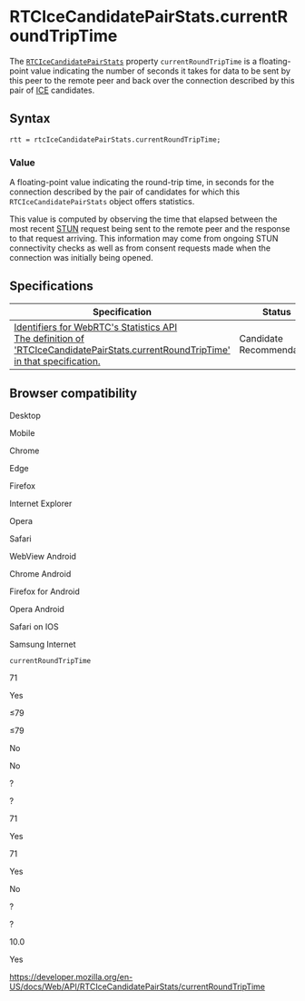 # RTCIceCandidatePairStats.currentRoundTripTime

The [`RTCIceCandidatePairStats`](../rtcicecandidatepairstats) property `currentRoundTripTime` is a floating-point value indicating the number of seconds it takes for data to be sent by this peer to the remote peer and back over the connection described by this pair of [ICE](https://developer.mozilla.org/en-US/docs/Glossary/ICE) candidates.

## Syntax

    rtt = rtcIceCandidatePairStats.currentRoundTripTime;

### Value

A floating-point value indicating the round-trip time, in seconds for the connection described by the pair of candidates for which this `RTCIceCandidatePairStats` object offers statistics.

This value is computed by observing the time that elapsed between the most recent [STUN](https://developer.mozilla.org/en-US/docs/Glossary/STUN) request being sent to the remote peer and the response to that request arriving. This information may come from ongoing STUN connectivity checks as well as from consent requests made when the connection was initially being opened.

## Specifications

<table><thead><tr class="header"><th>Specification</th><th>Status</th><th>Comment</th></tr></thead><tbody><tr class="odd"><td><a href="https://w3c.github.io/webrtc-stats/#dom-rtcicecandidatepairstats-currentroundtriptime">Identifiers for WebRTC's Statistics API<br />
<span class="small">The definition of 'RTCIceCandidatePairStats.currentRoundTripTime' in that specification.</span></a></td><td><span class="spec-cr">Candidate Recommendation</span></td><td>Initial specification.</td></tr></tbody></table>

## Browser compatibility

Desktop

Mobile

Chrome

Edge

Firefox

Internet Explorer

Opera

Safari

WebView Android

Chrome Android

Firefox for Android

Opera Android

Safari on IOS

Samsung Internet

`currentRoundTripTime`

71

Yes

≤79

≤79

No

No

?

?

71

Yes

71

Yes

No

?

?

10.0

Yes

<a href="https://developer.mozilla.org/en-US/docs/Web/API/RTCIceCandidatePairStats/currentRoundTripTime" class="_attribution-link">https://developer.mozilla.org/en-US/docs/Web/API/RTCIceCandidatePairStats/currentRoundTripTime</a>
